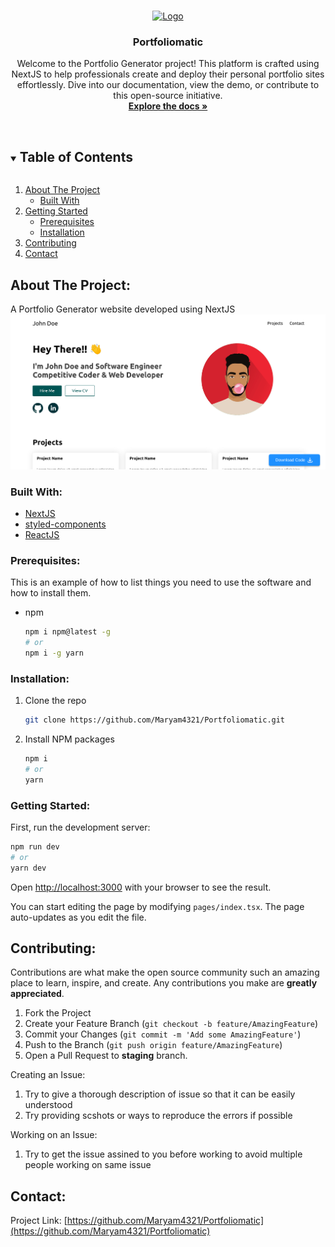 <!-- PROJECT LOGO -->
<br />
<p align="center">
  <a href="https://github.com/Maryam4321/Portfoliomatic">
    <img src="public/favicon.ico" alt="Logo" width="80" height="80">
  </a>

  <h3 align="center">Portfoliomatic</h3>

  <p align="center">
     Welcome to the Portfolio Generator project! This platform is crafted using NextJS to help professionals create and deploy their personal portfolio sites effortlessly. Dive into our documentation, view the demo, or contribute to this open-source initiative.
    <br />
    <a href="https://github.com/Maryam4321/Portfoliomatic"><strong>Explore the docs »</strong></a>
    <br />
    <br />
  </p>
</p>

<!-- TABLE OF CONTENTS -->
<details open="open">
  <summary><h2 style="display: inline-block">Table of Contents</h2></summary>
  <ol>
    <li>
      <a href="#about-the-project">About The Project</a>
      <ul>
        <li><a href="#built-with">Built With</a></li>
      </ul>
    </li>
    <li>
      <a href="#getting-started">Getting Started</a>
      <ul>
        <li><a href="#prerequisites">Prerequisites</a></li>
        <li><a href="#installation">Installation</a></li>
      </ul>
    </li>
    <li><a href="#contributing">Contributing</a></li>
    <li><a href="#contact">Contact</a></li>
  </ol>
</details>

<!-- ABOUT THE PROJECT -->

## About The Project:

A Portfolio Generator website developed using NextJS
![preview-page](public/ss1.png)

### Built With:

- [NextJS](https://nextjs.org/)
- [styled-components](https://styled-components.com/)
- [ReactJS](https://reactjs.org/)

<!-- GETTING STARTED -->

### Prerequisites:

This is an example of how to list things you need to use the software and how to install them.

- npm
  ```sh
  npm i npm@latest -g
  # or
  npm i -g yarn
  ```

### Installation:

1. Clone the repo
   ```sh
   git clone https://github.com/Maryam4321/Portfoliomatic.git
   ```
2. Install NPM packages
   ```sh
   npm i
   # or
   yarn
   ```

<!-- USAGE EXAMPLES -->

### Getting Started:

First, run the development server:

```bash
npm run dev
# or
yarn dev
```

Open [http://localhost:3000](http://localhost:3000) with your browser to see the result.

You can start editing the page by modifying `pages/index.tsx`. The page auto-updates as you edit the file.

<!-- CONTRIBUTING -->

## Contributing:

Contributions are what make the open source community such an amazing place to learn, inspire, and create. Any contributions you make are **greatly appreciated**.

1. Fork the Project
2. Create your Feature Branch (`git checkout -b feature/AmazingFeature`)
3. Commit your Changes (`git commit -m 'Add some AmazingFeature'`)
4. Push to the Branch (`git push origin feature/AmazingFeature`)
5. Open a Pull Request to **staging** branch.

Creating an Issue:

1. Try to give a thorough description of issue so that it can be easily understood
2. Try providing scshots or ways to reproduce the errors if possible

Working on an Issue:

1. Try to get the issue assined to you before working to avoid multiple people working on same issue

<!-- CONTACT -->

## Contact:

Project Link: [https://github.com/Maryam4321/Portfoliomatic](https://github.com/Maryam4321/Portfoliomatic)

<!-- ACKNOWLEDGEMENTS -->
<!--
## Acknowledgements

- []()
- []()
- []() -->

<!-- MARKDOWN LINKS & IMAGES -->
<!-- https://www.markdownguide.org/basic-syntax/#reference-style-links -->

[contributors-shield]: https://img.shields.io/github/contributors/Maryam4321/Portfoliomatic.svg?style=for-the-badge
[contributors-url]: https://github.com/Maryam4321/Portfoliomatic/graphs/contributors
[forks-shield]: https://img.shields.io/github/forks/Maryam4321/Portfoliomatic.svg?style=for-the-badge
[forks-url]: https://github.com/Maryam4321/Portfoliomatic/network/members
[stars-shield]: https://img.shields.io/github/stars/Maryam4321/Portfoliomatic.svg?style=for-the-badge
[stars-url]: https://github.com/Maryam4321/Portfoliomatic/stargazers
[issues-shield]: https://img.shields.io/github/issues/Maryam4321/Portfoliomatic.svg?style=for-the-badge
[issues-url]: https://github.com/Maryam4321/Portfoliomatic/issues
